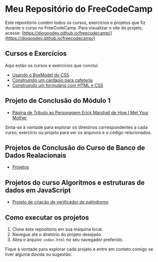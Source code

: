 # Meu Repositório do FreeCodeCamp

Este repositório contém todos os cursos, exercícios e projetos que fiz durante o curso no FreeCodeCamp.
Para visualizar o site do projeto, acesse: [https://diogoodev.github.io/freecodecamp/](https://diogoodev.github.io/freecodecamp/)

## Cursos e Exercícios

Aqui estão os cursos e exercícios que concluí:

- [Usando o BoxModel do CSS](BoxModelExemplo/index.html)
- [Construindo um cardápio para cafeteria](CafeMenu/index.html)
- [Construindo um formulário com HTML e CSS](Formulario/index.html)

## Projeto de Conclusão do Módulo 1

- [Página de Tributo ao Personagem Erick Marshall de How I Met Your Mother](https://diogoodev.github.io/tributepage/)

Sinta-se à vontade para explorar os diretórios correspondentes a cada curso, exercício ou projeto para ver os arquivos e o código relacionados.

## Projetos de Conclusão do Curso de Banco de Dados Realacionais

- [Projetos](https://github.com/diogoodev/freecodecamp/tree/main/bancos-de-dados-relacionais)

## Projetos do curso Algoritmos e estruturas de dados em JavaScript
- [Projeto de criação de verificador de palíndromo](/Algoritmos%20e%20estruturas%20de%20dados%20em%20JavaScript/palindromeCheck/index.html)

## Como executar os projetos

1. Clone este repositório em sua máquina local.
2. Navegue até o diretório do projeto desejado.
3. Abra o arquivo `index.html` no seu navegador preferido.

Fique à vontade para explorar cada projeto e entre em contato comigo se tiver alguma dúvida ou sugestão.



